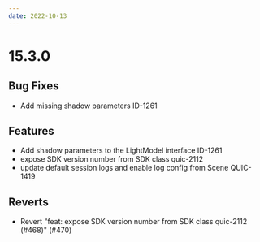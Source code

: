 ```yaml
---
date: 2022-10-13
---
```


# 15.3.0

<!-- truncate -->

## Bug Fixes

- Add missing shadow parameters ID-1261

## Features

- Add shadow parameters to the LightModel interface ID-1261
- expose SDK version number from SDK class quic-2112
- update default session logs and enable log config from Scene QUIC-1419

## Reverts

- Revert "feat: expose SDK version number from SDK class quic-2112 (#468)" (#470)
